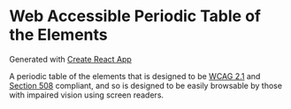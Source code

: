 # Web Accessible Periodic Table of the Elements

Generated with [Create React App](https://create-react-app.dev/)

A periodic table of the elements that is designed to be [WCAG 2.1](https://www.w3.org/TR/WCAG21/) and [Section 508](https://www.section508.gov/) compliant,
and so is designed to be easily browsable by those with impaired vision using screen readers.